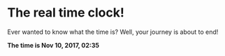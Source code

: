 # The real time clock!

Ever wanted to know what the time is? Well, your journey is about to end!

**The time is Nov 10, 2017, 02:35**